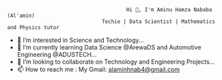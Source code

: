                                            Hi 👋, I'm Aminu Hamza Nababa (Al'amin)
                                   Techie | Data Scientist | Mathematics and Physics tutor
                                   
- 👀 I’m interested in Science and Technology...
- 🌱 I’m currently learning Data Science @ArewaDS and Automotive Engineering @ADUSTECH...
- 💞️ I’m looking to collaborate on Technology and Engineering Projects...
- 📫 How to reach me : My Gmail: alaminhnab4@gmail.com

<!---
Alamein/Alamein is a ✨ special ✨ repository because its `README.md` (this file) appears on your GitHub profile.
You can click the Preview link to take a look at your changes.
--->
